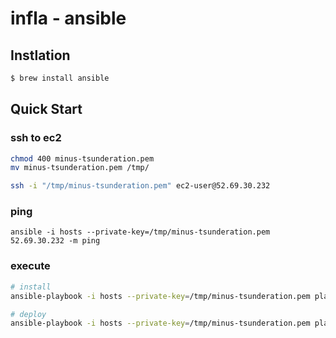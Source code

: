 # infla - ansible

## Instlation
```bash
$ brew install ansible
```

## Quick Start
### ssh to ec2
```bash
chmod 400 minus-tsunderation.pem
mv minus-tsunderation.pem /tmp/

ssh -i "/tmp/minus-tsunderation.pem" ec2-user@52.69.30.232
```

### ping
```
ansible -i hosts --private-key=/tmp/minus-tsunderation.pem 52.69.30.232 -m ping 
```

### execute
```bash
# install
ansible-playbook -i hosts --private-key=/tmp/minus-tsunderation.pem playbooks/web/install.yml

# deploy
ansible-playbook -i hosts --private-key=/tmp/minus-tsunderation.pem playbooks/web/deploy.yml
```
